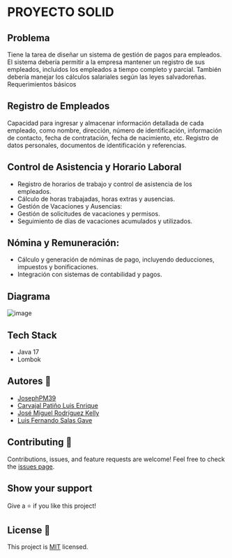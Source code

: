 # PROYECTO SOLID

## Problema
Tiene la tarea de diseñar un sistema de gestión de pagos para empleados. El sistema debería permitir a la empresa mantener un registro de sus empleados, incluidos los empleados a tiempo completo y parcial. También debería manejar los cálculos salariales según las leyes salvadoreñas.
Requerimientos básicos
## Registro de Empleados
Capacidad para ingresar y almacenar información detallada de cada empleado, como nombre, dirección, número de identificación, información de contacto, fecha de contratación, fecha de nacimiento, etc.
Registro de datos personales, documentos de identificación y referencias.
## Control de Asistencia y Horario Laboral
- Registro de horarios de trabajo y control de asistencia de los empleados.
- Cálculo de horas trabajadas, horas extras y ausencias.
- Gestión de Vacaciones y Ausencias:
- Gestión de solicitudes de vacaciones y permisos.
- Seguimiento de días de vacaciones acumulados y utilizados.
## Nómina y Remuneración:
- Cálculo y generación de nóminas de pago, incluyendo deducciones, impuestos y bonificaciones.
- Integración con sistemas de contabilidad y pagos.
## Diagrama
![image](https://github.com/LuisSalas94/SOLID-Kodigo-Project/assets/57297709/8df59317-6a1c-4da3-b978-2e26c841171a)

## Tech Stack
- Java 17
- Lombok

## Autores 👤
- [JosephPM39](https://github.com/JosephPM39)
- [Carvajal Patiño Luis Enrique](https://github.com/carvajalluisweb)
- [José Miguel Rodríguez Kelly](https://github.com/josephr2316)
- [Luis Fernando Salas Gave](https://github.com/LuisSalas94)

## Contributing 🤝

Contributions, issues, and feature requests are welcome!
Feel free to check the [issues page](../../issues/).


## Show your support

Give a ⭐️ if you like this project!

## License 📝

This project is [MIT](./MIT.md) licensed.  
  
